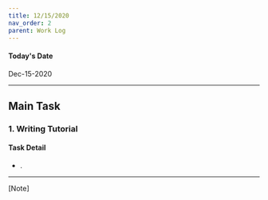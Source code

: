 ```yaml
---
title: 12/15/2020
nav_order: 2 
parent: Work Log
---
```


#### Today's Date
Dec-15-2020

--------------------------------------------------------------------------------
## Main Task

### 1. Writing Tutorial 
#### Task Detail 
- .



----------------------------------------------------------
[Note]
